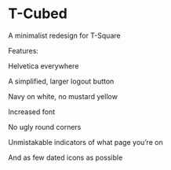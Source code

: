# T-Cubed
A minimalist redesign for T-Square

Features:

Helvetica everywhere

A simplified, larger logout button

Navy on white, no mustard yellow

Increased font 

No ugly round corners

Unmistakable indicators of what page you’re on

And as few dated icons as possible
